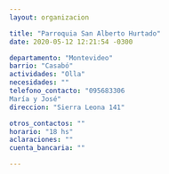 ```yaml
---
layout: organizacion

title: "Parroquia San Alberto Hurtado"
date: 2020-05-12 12:21:54 -0300

departamento: "Montevideo"
barrio: "Casabó"
actividades: "Olla"
necesidades: ""
telefono_contacto: "095683306
María y José"
direccion: "Sierra Leona 141"

otros_contactos: ""
horario: "18 hs"
aclaraciones: ""
cuenta_bancaria: ""

---
```

